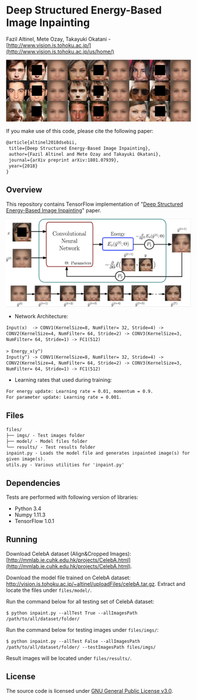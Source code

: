 # Deep Structured Energy-Based Image Inpainting
Fazil Altinel, Mete Ozay, Takayuki Okatani  -  [http://www.vision.is.tohoku.ac.jp/](http://www.vision.is.tohoku.ac.jp/us/home/)

![](/files/readmeImages/iterations.gif)

If you make use of this code, please cite the following paper:
```
@article{altinel2018dsebii,
 title={Deep Structured Energy-Based Image Inpainting},
 author={Fazil Altinel and Mete Ozay and Takayuki Okatani},
 journal={arXiv preprint arXiv:1801.07939},
 year={2018}
}
```

## Overview
This repository contains TensorFlow implementation of "[Deep Structured Energy-Based Image Inpainting](https://arxiv.org/abs/1801.07939)" paper.

![](/files/readmeImages/lfSonGithub.png)

+ Network Architecture:
```
Input(x)  -> CONV1(KernelSize=8, NumFilter= 32, Stride=4) -> CONV2(KernelSize=4, NumFilter= 64, Stride=2) -> CONV3(KernelSize=3, NumFilter= 64, Stride=1) -> FC1(512)
                                                                                                                                                                      > Energy_x(y^)
Input(y^) -> CONV1(KernelSize=8, NumFilter= 32, Stride=4) -> CONV2(KernelSize=4, NumFilter= 64, Stride=2) -> CONV3(KernelSize=3, NumFilter= 64, Stride=1) -> FC1(512)
```
+ Learning rates that used during training:
```
For energy update: Learning rate = 0.01, momentum = 0.9.
For parameter update: Learning rate = 0.001.
```

## Files
```
files/
├── imgs/ - Test images folder
├── model/ - Model files folder
└── results/ - Test results folder
inpaint.py - Loads the model file and generates inpainted image(s) for given image(s).
utils.py - Various utilities for 'inpaint.py'
```

## Dependencies
Tests are performed with following version of libraries:

+ Python 3.4
+ Numpy 1.11.3
+ TensorFlow 1.0.1

## Running
Download CelebA dataset (Align&Cropped Images): [http://mmlab.ie.cuhk.edu.hk/projects/CelebA.html](http://mmlab.ie.cuhk.edu.hk/projects/CelebA.html).

Download the model file trained on CelebA dataset: http://vision.is.tohoku.ac.jp/~altinel/uploadFiles/celebA.tar.gz. Extract and locate the files under `files/model/`.

Run the command below for all testing set of CelebA dataset:
```
$ python inpaint.py --allTest True --allImagesPath /path/to/all/dataset/folder/
```

Run the command below for testing images under `files/imgs/`:
```
$ python inpaint.py --allTest False --allImagesPath /path/to/all/dataset/folder/ --testImagesPath files/imgs/
```

Result images will be located under `files/results/`.

## License
The source code is licensed under [GNU General Public License v3.0](./LICENSE).
